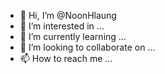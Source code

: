 - 👋 Hi, I’m @NoonHlaung
- 👀 I’m interested in ...
- 🌱 I’m currently learning ...
- 💞️ I’m looking to collaborate on ...
- 📫 How to reach me ...

<!---
NoonHlaung/NoonHlaung is a ✨ special ✨ repository because its `README.md` (this file) appears on your GitHub profile.
You can click the Preview link to take a look at your changes.
--->

